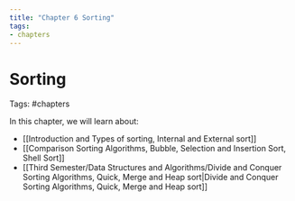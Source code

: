 ```yaml
---
title: "Chapter 6 Sorting"
tags:
- chapters
---
```

# Sorting

Tags: #chapters 

In this chapter, we will learn about:
- [[Introduction and Types of sorting, Internal and External sort]]
- [[Comparison Sorting Algorithms, Bubble, Selection and Insertion Sort, Shell Sort]]
- [[Third Semester/Data Structures and Algorithms/Divide and Conquer Sorting Algorithms, Quick, Merge and Heap sort|Divide and Conquer Sorting Algorithms, Quick, Merge and Heap sort]]
